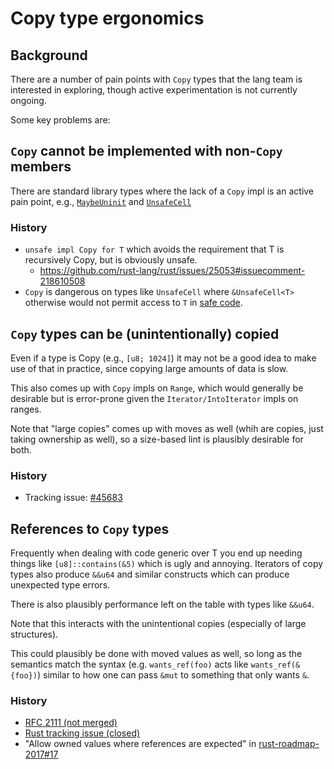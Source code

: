 # Copy type ergonomics

## Background

There are a number of pain points with `Copy` types that the lang team is
interested in exploring, though active experimentation is not currently ongoing.

Some key problems are:

## `Copy` cannot be implemented with non-`Copy` members

There are standard library types where the lack of a `Copy` impl is an
active pain point, e.g., [`MaybeUninit`](https://github.com/rust-lang/rust/issues/62835)
and [`UnsafeCell`](https://github.com/rust-lang/rust/issues/25053)

### History

 * `unsafe impl Copy for T` which avoids the requirement that T is recursively
   Copy, but is obviously unsafe.
    * https://github.com/rust-lang/rust/issues/25053#issuecomment-218610508
 * `Copy` is dangerous on types like `UnsafeCell` where `&UnsafeCell<T>`
   otherwise would not permit access to `T` in [safe
   code](https://github.com/rust-lang/rust/issues/25053#issuecomment-98447164).

## `Copy` types can be (unintentionally) copied

Even if a type is Copy (e.g., `[u8; 1024]`) it may not be a good idea to make
use of that in practice, since copying large amounts of data is slow.

This also comes up with `Copy` impls on `Range`, which would generally be
desirable but is error-prone given the `Iterator/IntoIterator` impls on ranges.

Note that "large copies" comes up with moves as well (whih are copies, just
taking ownership as well), so a size-based lint is plausibly desirable for both.

### History

* Tracking issue: [#45683](https://github.com/rust-lang/rust/issues/45683)

## References to `Copy` types

Frequently when dealing with code generic over T you end up needing things like
`[u8]::contains(&5)` which is ugly and annoying. Iterators of copy types also
produce `&&u64` and similar constructs which can produce unexpected type errors.

There is also plausibly performance left on the table with types like `&&u64`.

Note that this interacts with the unintentional copies (especially of large
structures).

This could plausibly be done with moved values as well, so long as the
semantics match the syntax (e.g. `wants_ref(foo)` acts like `wants_ref(&{foo})`)
similar to how one can pass `&mut` to something that only wants `&`.

### History

* [RFC 2111 (not merged)](https://github.com/rust-lang/rfcs/pull/2111)
* [Rust tracking issue (closed)](https://github.com/rust-lang/rust/issues/44763)
* "Allow owned values where references are expected" in [rust-roadmap-2017#17](https://github.com/rust-lang/rust-roadmap-2017/issues/17)

